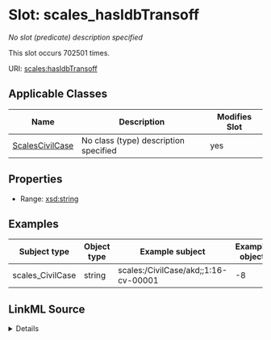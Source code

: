 

# Slot: scales_hasIdbTransoff


_No slot (predicate) description specified_






This slot occurs 702501 times.


URI: [scales:hasIdbTransoff](http://schemas.scales-okn.org/rdf/scales#hasIdbTransoff)



<!-- no inheritance hierarchy -->





## Applicable Classes

| Name | Description | Modifies Slot |
| --- | --- | --- |
| [ScalesCivilCase](../classes/ScalesCivilCase.md) | No class (type) description specified |  yes  |







## Properties

* Range: [xsd:string](http://www.w3.org/2001/XMLSchema#string)






## Examples

| Subject type | Object type | Example subject | Example object | Occurrences |
| --- | --- | --- | --- | --- |
| scales_CivilCase | string | scales:/CivilCase/akd;;1:16-cv-00001 | -8 | 702501 |




## LinkML Source

<details>

```yaml
name: scales_hasIdbTransoff
annotations:
  count:
    tag: count
    value: 702501
description: No slot (predicate) description specified
examples:
- object:
    example_object: '-8'
    example_object_type: string
    example_predicate: scales:hasIdbTransoff
    example_subject: scales:/CivilCase/akd;;1:16-cv-00001
    example_subject_type: scales_CivilCase
from_schema: scales-kg
rank: 1000
slot_uri: scales:hasIdbTransoff
alias: scales_hasIdbTransoff
domain_of:
- scales_CivilCase
range: string

```
</details>
